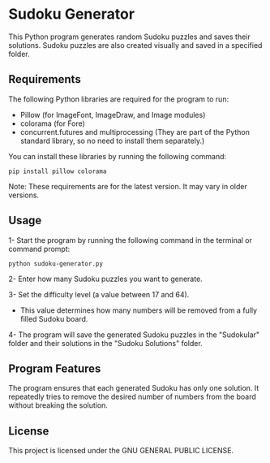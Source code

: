 # Sudoku Generator
This Python program generates random Sudoku puzzles and saves their solutions. Sudoku puzzles are also created visually and saved in a specified folder.

## Requirements
The following Python libraries are required for the program to run:

* Pillow (for ImageFont, ImageDraw, and Image modules)
* colorama (for Fore)
* concurrent.futures and multiprocessing (They are part of the Python standard library, so no need to install them separately.)

You can install these libraries by running the following command:

`pip install pillow colorama`

Note: These requirements are for the latest version. It may vary in older versions.

## Usage
1- Start the program by running the following command in the terminal or command prompt:

`python sudoku-generator.py`

2- Enter how many Sudoku puzzles you want to generate.

3- Set the difficulty level (a value between 17 and 64).
* This value determines how many numbers will be removed from a fully filled Sudoku board.

4- The program will save the generated Sudoku puzzles in the "Sudokular" folder and their solutions in the "Sudoku Solutions" folder.

## Program Features
The program ensures that each generated Sudoku has only one solution.
It repeatedly tries to remove the desired number of numbers from the board without breaking the solution.

## License
This project is licensed under the GNU GENERAL PUBLIC LICENSE.
